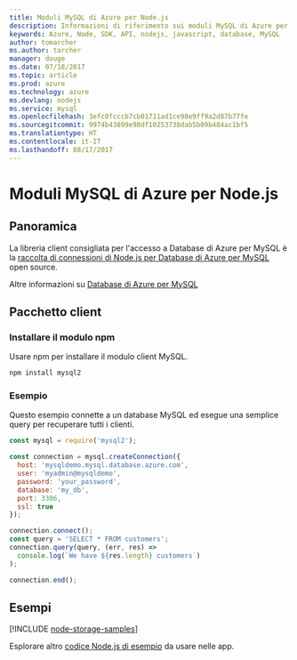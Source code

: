 ```yaml
---
title: Moduli MySQL di Azure per Node.js
description: Informazioni di riferimento sui moduli MySQL di Azure per Node.js
keywords: Azure, Node, SDK, API, nodejs, javascript, database, MySQL
author: tomarcher
ms.author: tarcher
manager: douge
ms.date: 07/18/2017
ms.topic: article
ms.prod: azure
ms.technology: azure
ms.devlang: nodejs
ms.service: mysql
ms.openlocfilehash: 3efc0fcccb7cb01711ad1ce98e9ff9a2d87b77fe
ms.sourcegitcommit: 9974b43899e98df10253738dab5b09b484ac1bf5
ms.translationtype: HT
ms.contentlocale: it-IT
ms.lasthandoff: 08/17/2017
---
```

# <a name="azure-mysql-modules-for-nodejs"></a>Moduli MySQL di Azure per Node.js

## <a name="overview"></a>Panoramica

La libreria client consigliata per l'accesso a Database di Azure per MySQL è la [raccolta di connessioni di Node.js per Database di Azure per MySQL](https://github.com/sidorares/node-mysql2) open source. 

Altre informazioni su [Database di Azure per MySQL](https://docs.microsoft.com/azure/MySQL/)

## <a name="client-package"></a>Pacchetto client

### <a name="install-the-npm-module"></a>Installare il modulo npm

Usare npm per installare il modulo client MySQL.

```bash
npm install mysql2
```   

### <a name="example"></a>Esempio

Questo esempio connette a un database MySQL ed esegue una semplice query per recuperare tutti i clienti.

```javascript
const mysql = require('mysql2');

const connection = mysql.createConnection({
  host: 'mysqldemo.mysql.database.azure.com',
  user: 'myadmin@mysqldemo',
  password: 'your_password',
  database: 'my_db',
  port: 3306,
  ssl: true
});

connection.connect();
const query = 'SELECT * FROM customers';
connection.query(query, (err, res) =>
  console.log(`We have ${res.length} customers`)
);

connection.end();
```

## <a name="samples"></a>Esempi

[!INCLUDE [node-storage-samples](../docs-ref-conceptual/includes/mysql-samples.md)]

Esplorare altro [codice Node.js di esempio](https://azure.microsoft.com/resources/samples/?platform=nodejs) da usare nelle app.
